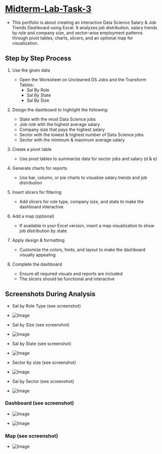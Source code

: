 # [Midterm-Lab-Task-3](https://github.com/user-attachments/files/19262231/Midterm.Lab.Task.3.Carl.xlsx)
- This portfolio is about creating an interactive Data Science Salary & Job Trends Dashboard using Excel. It analyzes job distribution, salary trends by role and company size, and sector-wise employment patterns through pivot tables, charts, slicers, and an optional map for visualization.
## Step by Step Process

1. Use the given data  
   - Open the Worksheet on Uncleaned DS Jobs and the Transform Tables:  
     - Sal By Role  
     - Sal By State  
     - Sal By Size  

2. Design the dashboard to highlight the following:  
   - State with the most Data Science jobs  
   - Job role with the highest average salary  
   - Company size that pays the highest salary  
   - Sector with the lowest & highest number of Data Science jobs  
   - Sector with the minimum & maximum average salary  

3. Create a pivot table  
   - Use pivot tables to summarize data for sector jobs and salary (d & e)  

4. Generate charts for reports  
   - Use bar, column, or pie charts to visualize salary trends and job distribution  

5. Insert slicers for filtering  
   - Add slicers for role type, company size, and state to make the dashboard interactive  

6. Add a map (optional)  
   - If available in your Excel version, insert a map visualization to show job distribution by state  

7. Apply design & formatting  
   - Customize the colors, fonts, and layout to make the dashboard visually appealing  

8. Complete the dashboard  
   - Ensure all required visuals and reports are included  
   - The slicers should be functional and interactive

## Screenshots During Analysis
- Sal by Role Type (see screenshot)
- ![Image](https://github.com/user-attachments/assets/02d36474-997e-4a81-aae3-857bea1fcf9e)

- Sal by Size (see screenshot)
- ![Image](https://github.com/user-attachments/assets/d06f90c2-8657-43dd-a04d-39a07da83caf)
  
- Sal by State (see screenshot)
- ![Image](https://github.com/user-attachments/assets/b1e88892-8b68-4814-8371-345195204888)
  
- Sector by size (see screenshot) 
- ![Image](https://github.com/user-attachments/assets/6f4ddd1b-a8b1-4347-ab1e-9354da8ddc4e)

- Sal by Sector (see screenshot)
- ![Image](https://github.com/user-attachments/assets/f77383e5-e27d-453b-88cb-28cc49eda8cf)
  
### Dashboard (see screenshot)
- ![Image](https://github.com/user-attachments/assets/16fe2a8e-4e0d-4810-9ac7-87d8864afa06)

- ![Image](https://github.com/user-attachments/assets/055f1431-09b8-4cf5-938d-8f16d87af8c7)


### Map (see screenshot)
- ![Image](https://github.com/user-attachments/assets/a5dec839-b68a-4e7b-b4c2-3a2ce1a5de88)



